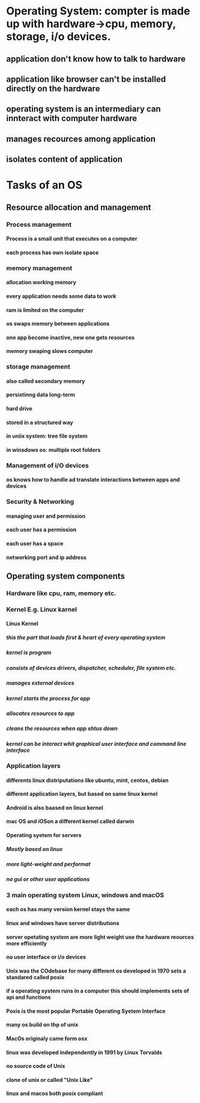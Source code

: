 # Operating System: compter is made up with hardware->cpu, memory, storage, i/o devices. 

## application don't know how to talk to hardware
## application like browser can't be installed directly on the hardware
## operating system is an intermediary can innteract with computer hardware
## manages recources among application
## isolates content of application

# Tasks of an OS

## Resource allocation and management
### Process management
#### Process is a small unit that executes on a computer
#### each process has own isolate space

### memory management
#### allocation working memory
#### every application needs some data to work
#### ram is limited on the computer
#### os swaps memory between applications
#### one app become inactive, new one gets resources
#### memory swaping slows computer
		
### storage management
#### also called secondary memory
#### persistinng data long-term
#### hard drive
#### stored in a structured way
#### in uniix system: tree file system
#### in winsdows os: multiple root folders
		
### Management of i/O devices
#### os knows how to handle ad translate interactions between apps and devices
	
### Security & Networking
#### managing user and permission
#### each user has a permission
#### each user has a space
#### networking port and ip address


## Operating system components

### Hardware like cpu, ram, memory etc.
### Kernel E.g. Linux karnel
		
#### Linux Kernel
##### this the part that loads first & heart of every operating system
##### kernel is program 
##### consists of devices drivers, dispatcher, scheduler, file system etc.
##### manages external devices
##### kernel starts the process for app
##### allocates resources to app
##### cleans the resources when app shtus down
##### kernel can be interact whit graphical user interface and command line interface 
		
### Application layers
	
#### differents linux distriputations like ubuntu, mint, centos, debian
#### different application layers, but based on same linux kernel
#### Android is also baased on linux kernel
#### mac OS and iOSon a  different kernel called darwin
#### Operating syetem for servers
##### Mostly based on linux
##### more light-weight and performat
##### no gui or other user applications
### 3 main operating system Linux, windows and macOS
#### each os has many version kernel stays the same
#### linux and windows have server distributions
#### server opetating system are more light weight use the hardware reources more efficiently
#### no user interface or i/o devices
#### Unix was the COdebase for many different os developed in 1970 sets a standared called posix
#### if a operating system runs in a computer this should implements sets of api and functions
#### Poxis is the most popular Portable Operating Syetem Interface
#### many os build on thp of unix
#### MacOs originaly came form osx 
#### linux was developed independently in 1991 by Linux Torvalds
#### no source code of Unix
#### clone of unix or called "Unix Like"
#### linux and macos both posix compliant
		

			
			
		
		
		
	
	
		

